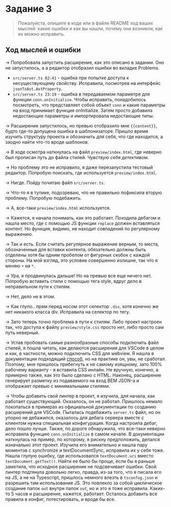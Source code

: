 # Задание 3

> Пожалуйста, опишите в коде или в файле README ход ваших мыслей: какие ошибки и как вы нашли, почему они возникли, как их можно исправить.

## Ход мыслей и ошибки

→ Попробовала запустить расширение, как это описано в задании. Оно не запустилось, а а редактор отобразил ошибки во вкладке Problems.

  * `src/server.ts 82:41` - ошибка при попытке доступа к несуществующему свойству. Исправила, посмотрев на интерфейс `jsonToAst.AstProperty`.
  * `src/server.ts 23:19` - ошибка в передаваемом параметре для функции `conn.onInitialize`. Чтобы исправить, понадобилось посмотреть, что представляет собой объект `conn` и какие параметры на вход принимает функция onInitialize. Затем просто добавила недостающие параметры и импортировала недостающие типы.

→ Расширение запустилось, но превью отобразило мне `{{content}}`, будто где-то допущена ошибка в шаблонизаторе. Пришло время изучить структуру проекта и обозначить для себя, что где находится, а заодно найти что-то вроде шаблонов.

→ В ходе осмотра наткнулась на файл `preview/index.html`, где неверно был прописан путь до файла стилей. _Чувствую себя детективом._

→ Но проблему это не исправило, я даже перезапустила тестовый редактор. Попробую поискать, где используется `preview/index.html`.

→ Нигде. Пойду почитаю файл `src/server.ts`.

→ Что-то я в тупике, подозреваю, что не правильно пофиксила вторую проблему. Попробую подебажить.

→ А, все-таки `preview/index.html` используется.

→ Кажется, я начала понимать, как это работает. Походила дебагом и нашла место, где с помощью JS функции `replace` должен вставляться контент. Но функция, видимо, не находит совпадений по регулярному выражению.

→ Так и есть. Если считать регулярное выражение верным, то места, обозначенные для вставки контента, обязательно должны быть отделены хотя бы одним пробелом от фигурных скобок с каждой стороны. На мой взгляд, это условие совершенно излишне, так что я меняю `+` на `*`.

→ Ура, я продвинулась дальше! Но на превью все еще ничего нет. Попробую вставить стили с помощью тега style, вдруг дело в неправильном пути к стилям.

→ Нет, дело не в этом.

→ Как глупо.. прям перед носом этот селектор `.div`, хотя конечно же нет никакого класса div. Исправила на селектор по тегу.

→ Зато теперь точно проблема в пути к стилям. Либо проект настроен так, что доступа к файлу `preview/style.css` просто нет, либо просто сам путь неверный.

→ Устав пробовать самые разнообразные способы подключить файл стилей, я пошла читать, как делаются расширения для VSCode в целом и как, в частности, можно подключить CSS для webview. Я нашла в документации подходящий [способ](https://code.visualstudio.com/api/extension-guides/webview#content-security-policy), но на практике он, увы, не сработал. Поэтому, мне пришлось прибегнуть к не самому изящному, зато 100% рабочему варианту - я вставила CSS инлайн. Не вручную, конечно, а примерно также, как это было сделано с HTML. Наконец, расширение генерирует разметку из подаваемого на вход BEM JSON-а и отображает превью с минимальными стилями.

→ Чтобы добавить свой линтер в проект, я изучила, для начала, как работает существующий. Оказалось, он не работал. Пришлось немало покопаться в примерах из официальной документации по созданию расширений для VSCode. Пыталась подебажить `server.ts` файл, но он упорно не дебажился, оказалось для дебага сервера вместе с клиентом нужна специальная конфигурация. Когда настроила дебаг, дело пошло лучше. Также, по дороге обнаружила, что все-таки неверно исправила функцию `conn.onInitialize` в самом начале. В документации наткнулась на пример, по которому, я рискну предположить, делался изначально этот проект. Изучила его внимательно и нашла пару моментов с synchronize и textDocumentSync, исправила их у себя тоже. Нашла глупую ошибку, где использовался `textDocument.uri` вместо `textDocument.getText()`. Найти ее было бы проще, если бы я раньше заметила, что исходное расширение не подсвечивает ошибки. Свой линтер подтянула довольно легко, правда, из-за того, что я писала его на JS, а не на Typescript, пришлось немного влезть в `tsconfog.json` и разрешить там использование JS. Это повлекло за собой циклическое создание папок `out` внутри папок `out`, но и это я тоже исправила. Каких-то 5 часов и расширение, кажется, работает. Осталось добавить все правила в конфиг, потестировать, и вроде бы все.